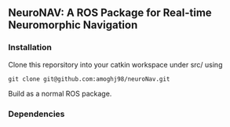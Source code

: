 <h2> NeuroNAV: A ROS Package for Real-time Neuromorphic Navigation </h2>

<h3> Installation </h3>
Clone this reporsitory into your catkin workspace under src/ using

```
git clone git@github.com:amoghj98/neuroNav.git
```
Build as a normal ROS package.

<h3> Dependencies </h3>